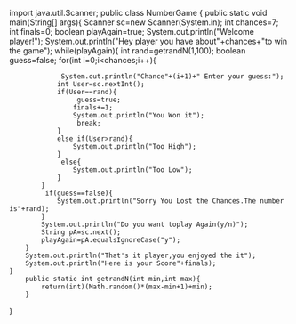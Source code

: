 
import java.util.Scanner;
public class NumberGame
{
    public static void main(String[] args){
        Scanner sc=new Scanner(System.in);
        int chances=7;
        int finals=0;
        boolean playAgain=true;
        System.out.println("Welcome player!");
        System.out.println("Hey player you have about"+chances+"to win the game");
        while(playAgain){
            int rand=getrandN(1,100);
            boolean guess=false;
            for(int i=0;i<chances;i++){
        
                 System.out.println("Chance"+(i+1)+" Enter your guess:");
                int User=sc.nextInt();
                if(User==rand){
                     guess=true;
                    finals+=1;
                    System.out.println("You Won it");
                     break;
                }
                else if(User>rand){
                    System.out.println("Too High");
                }
                 else{
                    System.out.println("Too Low");
                }
            }
             if(guess==false){
                System.out.println("Sorry You Lost the Chances.The number is"+rand);
            }
            System.out.println("Do you want toplay Again(y/n)");
            String pA=sc.next();
            playAgain=pA.equalsIgnoreCase("y");
        }
        System.out.println("That's it player,you enjoyed the it");
        System.out.println("Here is your Score"+finals);
    }
        public static int getrandN(int min,int max){
            return(int)(Math.random()*(max-min+1)+min);
        }
    
}
    
